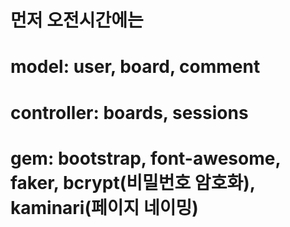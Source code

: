 # 먼저 오전시간에는
# model: user, board, comment
# controller: boards, sessions
# gem: bootstrap, font-awesome, faker, bcrypt(비밀번호 암호화), kaminari(페이지 네이밍)
